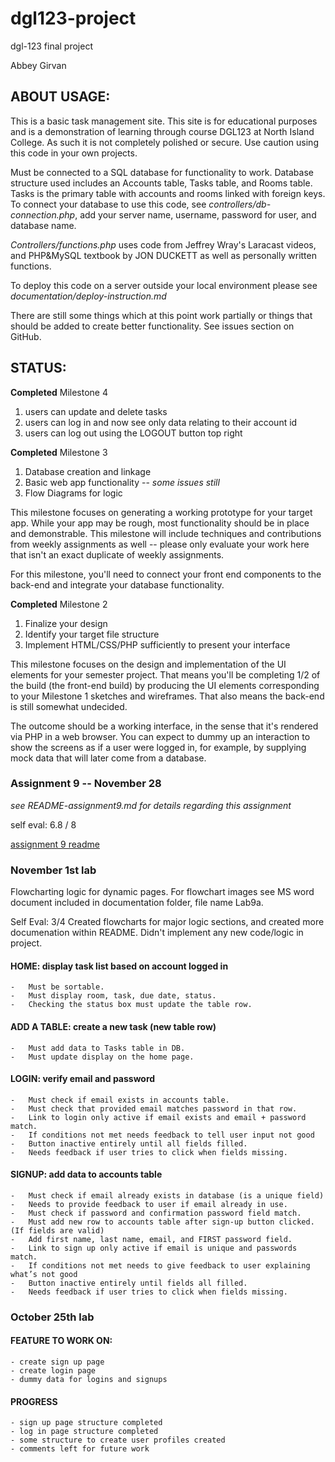 # dgl123-project

dgl-123 final project

Abbey Girvan

## ABOUT USAGE:

This is a basic task management site. This site is for educational purposes and is a demonstration of learning through course DGL123 at North Island College. As such it is not completely polished or secure. Use caution using this code in your own projects.

Must be connected to a SQL database for functionality to work. Database structure used includes an Accounts table, Tasks table, and Rooms table. Tasks is the primary table with accounts and rooms linked with foreign keys. To connect your database to use this code, see *controllers/db-connection.php*, add your server name, username, password for user, and database name. 

*Controllers/functions.php* uses code from Jeffrey Wray's Laracast videos, and PHP&MySQL textbook by JON DUCKETT as well as personally written functions.

To deploy this code on a server outside your local environment please see *documentation/deploy-instruction.md*

There are still some things which at this point work partially or things that should be added to create better functionality. See issues section on GitHub.



## STATUS:

**Completed** Milestone 4

1. users can update and delete tasks
2. users can log in and now see only data relating to their account id
3. users can log out using the LOGOUT button top right

**Completed** Milestone 3

1. Database creation and linkage
2. Basic web app functionality -- *some issues still*
3. Flow Diagrams for logic

This milestone focuses on generating a working prototype for your target app.  While your app may be rough, most functionality should be in place and demonstrable.  This milestone will include techniques and contributions from weekly assignments as well -- please only evaluate your work here that isn't an exact duplicate of weekly assignments.

For this milestone, you'll need to connect your front end components to the back-end and integrate your database functionality. 

**Completed** Milestone 2

1. Finalize your design
2. Identify your target file structure
3. Implement HTML/CSS/PHP sufficiently to present your interface

This milestone focuses on the design and implementation of the UI elements for your semester project.  That means you'll be completing 1/2 of the build (the front-end build) by producing the UI elements corresponding to your Milestone 1 sketches and wireframes.  That also means the back-end is still somewhat undecided. 

The outcome should be a working interface, in the sense that it's rendered via PHP in a web browser.  You can expect to dummy up an interaction to show the screens as if a user were logged in, for example, by supplying mock data that will later come from a database.

### Assignment 9 -- November 28

*see README-assignment9.md for details regarding this assignment*

self eval: 6.8 / 8

[assignment 9 readme](https://github.com/abbeyGirvan/dgl123-project/blob/main/README-assignment9.md)

### November 1st lab

Flowcharting logic for dynamic pages. For flowchart images see MS word document included in documentation folder, file name Lab9a. 

Self Eval: 3/4 
Created flowcharts for major logic sections, and created more documenation within README. Didn't implement any new code/logic in project.

#### HOME: display task list based on account logged in

    -	Must be sortable.
    -	Must display room, task, due date, status.
    -	Checking the status box must update the table row.

#### ADD A TABLE: create a new task (new table row)

    -	Must add data to Tasks table in DB.
    -	Must update display on the home page.

#### LOGIN: verify email and password

    -	Must check if email exists in accounts table.
    -	Must check that provided email matches password in that row.
    -	Link to login only active if email exists and email + password match.
    -	If conditions not met needs feedback to tell user input not good
    -	Button inactive entirely until all fields filled.
    -	Needs feedback if user tries to click when fields missing.

#### SIGNUP: add data to accounts table

    -	Must check if email already exists in database (is a unique field)
    -	Needs to provide feedback to user if email already in use.
    -	Must check if password and confirmation password field match.
    -	Must add new row to accounts table after sign-up button clicked. (If fields are valid)
    -	Add first name, last name, email, and FIRST password field.
    -	Link to sign up only active if email is unique and passwords match.
    -   If conditions not met needs to give feedback to user explaining what’s not good
    -	Button inactive entirely until fields all filled.
    -   Needs feedback if user tries to click when fields missing.



### October 25th lab

#### FEATURE TO WORK ON:
    - create sign up page
    - create login page
    - dummy data for logins and signups

#### PROGRESS
    - sign up page structure completed
    - log in page structure completed
    - some structure to create user profiles created
    - comments left for future work


